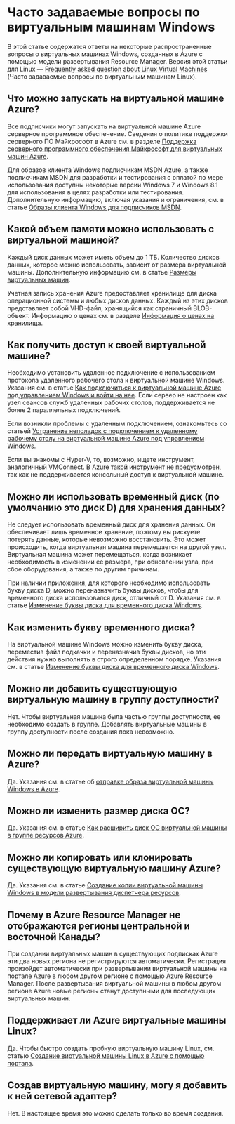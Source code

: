 <properties
	pageTitle="Часто задаваемые вопросы по виртуальным машинам Windows | Microsoft Azure"
	description="В этой статье содержатся ответы на некоторые распространенные вопросы о виртуальных машинах Windows, созданных с помощью модели Resource Manager."
	services="virtual-machines-windows"
	documentationCenter=""
	authors="cynthn"
	manager="timlt"
	editor=""
	tags="azure-resource-management"/>

<tags
	ms.service="virtual-machines-windows"
	ms.workload="infrastructure-services"
	ms.tgt_pltfrm="vm-windows"
	ms.devlang="na"
	ms.topic="article"
	ms.date="05/16/2016"
	ms.author="cynthn"/>

# Часто задаваемые вопросы по виртуальным машинам Windows 


В этой статье содержатся ответы на некоторые распространенные вопросы о виртуальных машинах Windows, созданных в Azure с помощью модели развертывания Resource Manager. Версия этой статьи для Linux — [Frequently asked question about Linux Virtual Machines](virtual-machines-linux-faq.md) (Часто задаваемые вопросы по виртуальным машинам Linux).

## Что можно запускать на виртуальной машине Azure?

Все подписчики могут запускать на виртуальной машине Azure серверное программное обеспечение. Сведения о политике поддержки серверного ПО Майкрософт в Azure см. в разделе [Поддержка серверного программного обеспечения Майкрософт для виртуальных машин Azure](https://support.microsoft.com/kb/2721672).

Для образов клиента Windows подписчикам MSDN Azure, а также подписчикам MSDN для разработки и тестирования с оплатой по мере использования доступны некоторые версии Windows 7 и Windows 8.1 для использования в целях разработки или тестирования. Дополнительную информацию, включая указания и ограничения, см. в статье [Образы клиента Windows для подписчиков MSDN](http://azure.microsoft.com/blog/2014/05/29/windows-client-images-on-azure/).


## Какой объем памяти можно использовать с виртуальной машиной?

Каждый диск данных может иметь объем до 1 ТБ. Количество дисков данных, которое можно использовать, зависит от размера виртуальной машины. Дополнительную информацию см. в статье [Размеры виртуальных машин](virtual-machines-windows-sizes.md).

Учетная запись хранения Azure предоставляет хранилище для диска операционной системы и любых дисков данных. Каждый из этих дисков представляет собой VHD-файл, хранящийся как страничный BLOB-объект. Информацию о ценах см. в разделе [Информация о ценах на хранилища](https://azure.microsoft.com/pricing/details/storage/).


## Как получить доступ к своей виртуальной машине?

Необходимо установить удаленное подключение с использованием протокола удаленного рабочего стола к виртуальной машине Windows. Указания см. в статье [Как подключиться к виртуальной машине Azure под управлением Windows и войти на нее](virtual-machines-windows-connect-logon.md). Если сервер не настроен как узел сеансов служб удаленных рабочих столов, поддерживается не более 2 параллельных подключений.


Если возникли проблемы с удаленным подключением, ознакомьтесь со статьей [Устранение неполадок с подключением к удаленному рабочему столу на виртуальной машине Azure под управлением Windows](virtual-machines-windows-troubleshoot-rdp-connection.md).

Если вы знакомы с Hyper-V, то, возможно, ищете инструмент, аналогичный VMConnect. В Azure такой инструмент не предусмотрен, так как не поддерживается консольный доступ к виртуальной машине.

## Можно ли использовать временный диск (по умолчанию это диск D) для хранения данных?

Не следует использовать временный диск для хранения данных. Он обеспечивает лишь временное хранение, поэтому вы рискуете потерять данные, которые невозможно восстановить. Это может происходить, когда виртуальная машина перемещается на другой узел. Виртуальная машина может перемещаться, когда возникает необходимость в изменении ее размера, при обновлении узла, при сбое оборудования, а также по другим причинам.

При наличии приложения, для которого необходимо использовать букву диска D, можно переназначить буквы дисков, чтобы для временного диска использовался диск, отличный от D. Указания см. в статье [Изменение буквы диска для временного диска Windows](virtual-machines-windows-classic-change-drive-letter.md).

## Как изменить букву временного диска?

На виртуальной машине Windows можно изменить букву диска, переместив файл подкачки и переназначив буквы дисков, но эти действия нужно выполнять в строго определенном порядке. Указания см. в статье [Изменение буквы диска для временного диска Windows](virtual-machines-windows-classic-change-drive-letter.md).

## Можно ли добавить существующую виртуальную машину в группу доступности?

Нет. Чтобы виртуальная машина была частью группы доступности, ее необходимо создать в группе. Добавлять виртуальные машины в группу доступности после создания пока невозможно.

## Можно ли передать виртуальную машину в Azure?

Да. Указания см. в статье об [отправке образа виртуальной машины Windows в Azure](virtual-machines-windows-upload-image.md).

## Можно ли изменить размер диска ОС?

Да. Указания см. в статье [Как расширить диск ОС виртуальной машины в группе ресурсов Azure](virtual-machines-windows-expand-os-disk.md).

## Можно ли копировать или клонировать существующую виртуальную машину Azure?

Да. Указания см. в статье [Создание копии виртуальной машины Windows в модели развертывания диспетчера ресурсов](virtual-machines-windows-specialized-image.md).

## Почему в Azure Resource Manager не отображаются регионы центральной и восточной Канады?

При создании виртуальных машин в существующих подписках Azure эти два новых региона не регистрируются автоматически. Регистрация произойдет автоматически при развертывании виртуальной машины на портале Azure в любом другом регионе с помощью Azure Resource Manager. После развертывания виртуальной машины в любом другом регионе Azure новые регионы станут доступными для последующих виртуальных машин.

## Поддерживает ли Azure виртуальные машины Linux?

Да. Чтобы быстро создать пробную виртуальную машину Linux, см. статью [Создание виртуальной машины Linux в Azure с помощью портала](virtual-machines-linux-quick-create-portal.md).

## Создав виртуальную машину, могу я добавить к ней сетевой адаптер?

Нет. В настоящее время это можно сделать только во время создания.

<!---HONumber=AcomDC_0706_2016-->